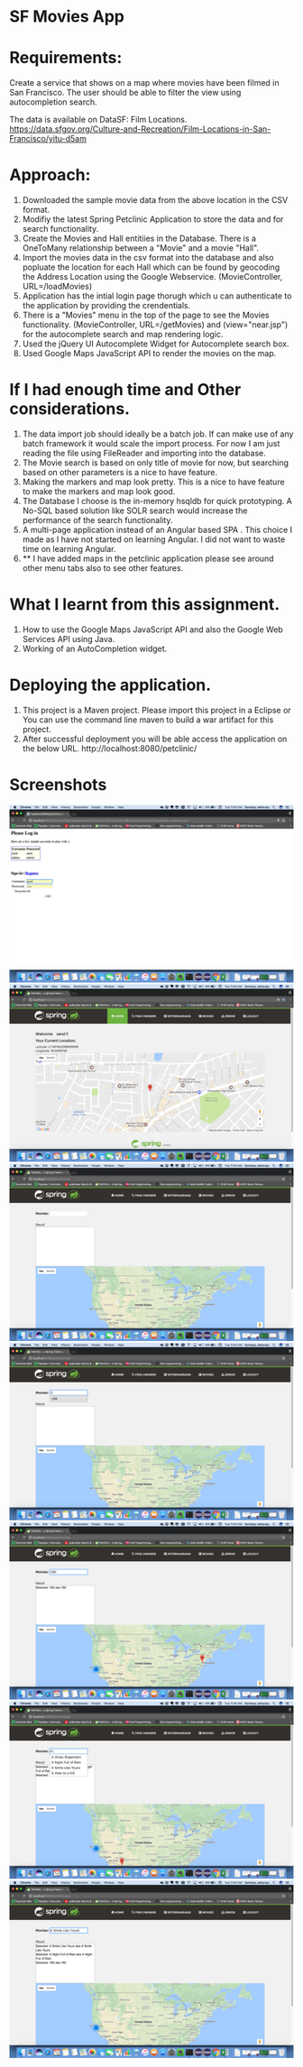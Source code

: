 # SF Movies App

# Requirements:

Create a service that shows on a map where movies have been filmed in San Francisco. The user should be able to filter the view using autocompletion search.

The data is available on DataSF: Film Locations.
https://data.sfgov.org/Culture-and-Recreation/Film-Locations-in-San-Francisco/yitu-d5am

# Approach:

1. Downloaded the sample movie data from the above location in the CSV format.
2. Modifiy the latest Spring Petclinic Application to store the data and for search functionality.
3. Create the Movies and Hall entitiies in the Database. There is a OneToMany relationship between a "Movie" and a movie "Hall".
4. Import the movies data in the csv format into the database and also popluate the location for each Hall which can be found by geocoding the Address Location using the Google Webservice. (MovieController, URL=/loadMovies)
5. Application has the intial login page thorugh which u can authenticate to the application by providing the crendentials.
6. There is a "Movies" menu in the top of the page to see the Movies functionality. (MovieController, URL=/getMovies) and (view="near.jsp") for the autocomplete search and map rendering logic.
7. Used the jQuery UI Autocomplete Widget for Autocomplete search box.
8. Used Google Maps JavaScript API to render the movies on the map.

# If I had enough time and Other considerations.

1. The data import job should ideally be a batch job. If can make use of any batch framework it would scale the import process. For now I am just reading the file using FileReader and importing into the database.
2. The Movie search is based on only title of movie for now, but searching based on other parameters is a nice to have feature.
3. Making the markers and map look pretty. This is a nice to have feature to make the markers and map look good.
4. The Database I choose is the in-memory hsqldb for quick prototyping. A No-SQL based solution like SOLR search would increase the performance of the search functionality.
5. A multi-page application instead of an Angular based SPA . This choice I made as I have not started on learning Angular. I did not want to waste time on learning Angular. 
6. ** I have added maps in the petclinic application please see around other menu tabs also to see other features.

# What I learnt from this assignment.

1. How to use the Google Maps JavaScript API and also the Google Web Services API using Java.
2. Working of an AutoCompletion widget.

# Deploying the application.

1. This project is a Maven project. Please import this project in a Eclipse or You can use the command line maven to build a war artifact for this project.
2. After successful deployment you will be able access the application on the below URL.
   http://localhost:8080/petclinic/
   
# Screenshots
![Alt text](/1.png?raw=true "1")
![Alt text](/2.png?raw=true "2")
![Alt text](/3.png?raw=true "3")
![Alt text](/4.png?raw=true "4")
![Alt text](/5.png?raw=true "5")
![Alt text](/6.png?raw=true "6")
![Alt text](/7.png?raw=true "7")
